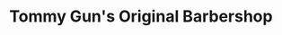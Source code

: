 ---
title: "Tommy Gun's Original Barbershop"
url: /okotoks/tommy-guns-original-barbershop/
shop: Friseur
---